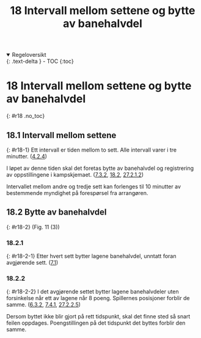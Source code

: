﻿---
title: 18 Intervall mellom settene og bytte av banehalvdel
parent: Kapittel 5
---
<details open markdown="block">
  <summary>
    Regeloversikt
  </summary>
  {: .text-delta }
- TOC
{:toc}
</details>

# 18 Intervall mellom settene og bytte av banehalvdel
{: #r18 .no_toc}

## 18.1 Intervall mellom settene
{: #r18-1}
Ett intervall er tiden mellom to sett. Alle intervall varer i tre minutter.
([4.2.4](../para4/#r4-2-4))

I løpet av denne tiden skal det foretas bytte av banehalvdel og registrering av 
oppstillingene i kampskjemaet.
([7.3.2](../para7/#r7-3-2), [18.2](../para18/#r18-2), [27.2.1.2](../para27/#r27-2-1-2))

Intervallet mellom andre og tredje sett kan forlenges til 10 minutter av bestemmende 
myndighet på forespørsel fra arrangøren. 

## 18.2 Bytte av banehalvdel
{: #r18-2}
(Fig. 11 (3))

### 18.2.1
{: #r18-2-1}
Etter hvert sett bytter lagene banehalvdel, unntatt foran avgjørende sett.
([7.1](../para7/#r7-1))

### 18.2.2
{: #r18-2-2}
I det avgjørende settet bytter lagene banehalvdeler uten forsinkelse når ett av lagene når 
8 poeng. Spillernes posisjoner forblir de samme.
([6.3.2](../para6/#r6-3-2), [7.4.1](../para7/#r7-4-1), [27.2.2.5](../para27/#r27-2-2-5))

Dersom byttet ikke blir gjort på rett tidspunkt, skal det finne sted så snart feilen 
oppdages. Poengstillingen på det tidspunkt det byttes forblir den samme.
